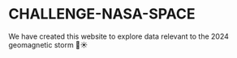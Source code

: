 # CHALLENGE-NASA-SPACE
We have created this website to explore data relevant to the 2024 geomagnetic storm 🧲☀️
